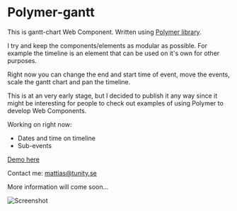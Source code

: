 Polymer-gantt
=============

This is gantt-chart Web Component. Written using [Polymer library](https://github.com/polymer/polymer).

I try and keep the components/elements as modular as possible. For example the timeline is an element that can be used on it's own for other purposes.

Right now you can change the end and start time of event, move the events, scale the gantt chart and pan the timeline. 

This is at an very early stage, but I decided to publish it any way since it might be interesting for people to check out examples of using Polymer to develop Web Components.


Working on right now:
- Dates and time on timeline
- Sub-events

[Demo here](http://polymer-gantt.eu01.aws.af.cm)

Contact me: mattias@tunity.se

More information will come soon...

![Screenshot](http://cl.ly/image/0N1X342c2c3Z/gantt.jpg)


